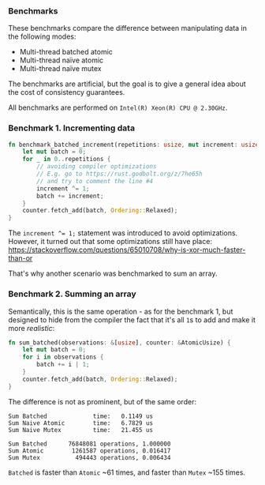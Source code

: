 ### Benchmarks

These benchmarks compare the difference between manipulating data in the following modes:

* Multi-thread batched atomic
* Multi-thread naïve atomic
* Multi-thread naïve mutex

The benchmarks are artificial, but the goal is to give a general idea about the cost of consistency guarantees.

All benchmarks are performed on `Intel(R) Xeon(R) CPU @ 2.30GHz`.

### Benchmark 1. Incrementing data

```rust
fn benchmark_batched_increment(repetitions: usize, mut increment: usize, counter: &AtomicUsize) {
    let mut batch = 0;
    for _ in 0..repetitions {
        // avoiding compiler optimizations
        // E.g. go to https://rust.godbolt.org/z/7he65h
        // and try to comment the line #4
        increment ^= 1;
        batch += increment;
    }
    counter.fetch_add(batch, Ordering::Relaxed);
}
```

The `increment ^= 1;` statement was introduced to avoid optimizations.
However, it turned out that some optimizations still have place:
https://stackoverflow.com/questions/65010708/why-is-xor-much-faster-than-or

That's why another scenario was benchmarked to sum an array.

### Benchmark 2. Summing an array

Semantically, this is the same operation - as for the benchmark 1,
but designed to hide from the compiler the fact that it's all `1`s to add and make it more _realistic_:

```rust
fn sum_batched(observations: &[usize], counter: &AtomicUsize) {
    let mut batch = 0;
    for i in observations {
        batch += i | 1;
    }
    counter.fetch_add(batch, Ordering::Relaxed);
}
```

The difference is not as prominent, but of the same order:

```
Sum Batched             time:   0.1149 us
Sum Naive Atomic        time:   6.7829 us
Sum Naive Mutex         time:   21.455 us 

Sum Batched      76848081 operations, 1.000000
Sum Atomic        1261587 operations, 0.016417
Sum Mutex          494443 operations, 0.006434
```

`Batched` is faster than `Atomic` ~61 times, and faster than `Mutex` ~155 times.  


